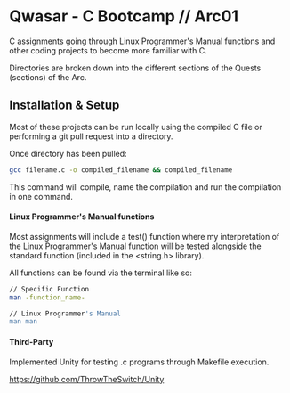# Qwasar - C Bootcamp // Arc01

C assignments going through Linux Programmer's Manual functions and other coding projects to become more familiar with C.

Directories are broken down into the different sections of the Quests (sections) of the Arc.

## Installation & Setup

Most of these projects can be run locally using the compiled C file or performing a git pull request into a directory.

Once directory has been pulled:

```bash
gcc filename.c -o compiled_filename && compiled_filename
```

This command will compile, name the compilation and run the compilation in one command.

#### Linux Programmer's Manual functions

Most assignments will include a test() function where my interpretation of the Linux Programmer's Manual function will be tested alongside the standard function (included in the <string.h> library).

All functions can be found via the terminal like so:

```bash
// Specific Function
man -function_name-

// Linux Programmer's Manual
man man
```

#### Third-Party 

Implemented Unity for testing .c programs through Makefile execution.

https://github.com/ThrowTheSwitch/Unity